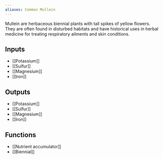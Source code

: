 ```yaml
---
aliases: Common Mullein
---
```

Mullein are herbaceous biennial plants with tall spikes of yellow flowers. They are often found in disturbed habitats and have historical uses in herbal medicine for treating respiratory ailments and skin conditions.
## Inputs
- [[Potassium]]
- [[Sulfur]]
- [[Magnesium]] 
- [[Iron]]

## Outputs
- [[Potassium]]
- [[Sulfur]]
- [[Magnesium]] 
- [[Iron]]

## Functions
- [[Nutrient accumulator]]
- [[Biennial]]